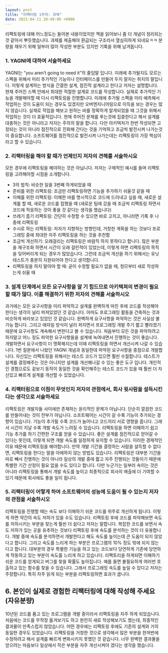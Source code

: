 ```yaml
---
layout: post
title: "리팩터링 1주차: 과제"
date: 2021-04-11 20:49:00 +0900
---
```


리팩토링에 대해 어느정도는 들어본 내용이었지만 책을 읽어보니 좀 더 개념이 정리되는 것 같아서 뿌듯했습니다. 과제를 제출해야 환급되는 구조라서 열심히하게 되네요ㅋㅋ 분량을 채우기 위해 일부러 많이 작성한 부분도 있지만 기록을 위해 남겨둡니다.

### 1. YAGNI에 대하여 서술하세요

YAGNI는 “you aren’t going to need it”의 줄임말 입니다. 미래에 추가될지도 모르는 스펙을 위해서 미리 추가적인 기능이나 인터페이스를 만들어 두지 말자는 취지의 말입니다. 이렇게 설계하는 방식을 간결한 설계, 점진적 설계라고 한다고 저자는 설명합니다. 현재 주어진 스펙 안에서 최대한 적절한 설계로 코드를 작성합니다. 실제로 추가적인 기능을 개발해야할 때 다시 리팩토링을 진행합니다. 미래에 추가될 스펙을 미리 예측해서 작업하는 것이 도움이 되는 경우도 있겠지만 오버엔지니어링으로 이득을 보는 경우는 많지 않습니다. 실제로 작업을 해보고 원하는 바를 정확하게 알게되었을 때 그것을 위해서 작업하는 것이 더 효율적입니다.
현재 주어진 문제를 푸는것에 집중한다고 해서 설계를 대충하는 것은 아니라고 저자는 주의의 말을 합니다. 다만 아키텍처가 한번 작성되면 고정되는 것이 아니라 점진적으로 진화해 간다는 것을 기억하고 조금씩 발전시켜 나가는것이 중요합니다. 소프트웨어를 점진적으로 발전시켜 나가는데는 리팩토링이 가장 핵심이라고 할 수 있습니다.

### 2. 리팩터링을 해야 할 때가 언제인지 저자의 견해를 서술하시요

모든 경우에 리팩토링을 해야하는 것은 아닙니다. 저자는 구체적인 예시를 들며 리팩토링을 고려해야할 시점을 소개합니다.

- 3의 법칙: 비슷한 일을 3번째 하게되었을 때
- 준비를 위한 리팩토링: 조금만 리팩토링하면 기능을 추가하기 쉬울것 같을 때
- 이해를 위한 리팩토링: 이해한 바를 명시적으로 코드에 드러내고 싶을 때, 새로운 설계를 할 때, 새로운 코드를 접했을 때
(새로운 팀에 갔을 때 조금씩 리팩토링 하면서 코드에 적응하는 것이 좋을 것 같다는 생각을 했습니다)
- 쓰레기 줍기 리팩토링: 간단히 수정할 수 있으면 바로 고치고, 아니라면 기록 후 나중에 리팩토링
- 수시로 하는 리팩토링: 저자가 지향하는 방향인데, 거창한 계획을 하는 것보다 프로그래밍 중에 최대한 자주 리팩토링을 하는 것을 추천함
- 조금씩 개선하기: 오래걸리는 리팩토링은 바람직 하지 못하다고 합니다.
많은 부분을 재구조화 하면서 시간이 오래 걸린적이 있었는데, 이렇게 하면 리팩토링의 목적을 잊어버리게 되는 경우가 많았습니다.
그런데 조금씩 개선을 하기 위해서는 유닛 테스트가 충분히 지원되어야 한다고 생각합니다.
- 리팩토링을 하지 말아야 할 때: 굳이 수정할 필요가 없을 때, 청므부터 새로 작성하는게 쉬울 때

### 3. 설계 단계에서 모든 요구사항을 알 기 힘드므로 아키텍쳐의 변경이 필요할 때가 많다. 이를 해결하기 위한 저자의 견해를 서술하시오

과거에는 모든 요구사항을 미리 파악하고 설계를 완벽하게 마친 후에 코드를 작성해야 한다는 생각이 널리 퍼져있었던 것 같습니다. 아마도 프로그래밍 활동을 건축하는 것과 비슷하게 바라보고 있었던 것 같습니다. 완벽하게 요구사항을 파악하는 것은 사실상 불가능 합니다. 그리고 애자일 방식이 널리 퍼지면서 프로그래밍 개발 주기 짧고 빨라졌기 때문에 요구사항도 계속해서 변한다고 볼 수 있습니다. 처음부터 모든 것을 파악하려고 하지말고 어느 정도 파악한 요구사항들을 설계에 녹여내면서 진행하는 것이 좋습니다. 개발하면서 요구사항이 더 명확해지는데 이때 리팩토링을 하면서 개선시켜 나갈 수 있습니다. 1번 질문에서 나왔던 YAGNI 개념과 동일한데 파악된 요구사항을 중점으로 개발합니다. 자신있는 리팩토링을 위해서는 테스트 코드가 있으면 훨씬 수월합니다. 테스트가 설계를 결정해주는 것은 아니지만 설계를 개선해나갈 수 있는 좋은 도구 입니다. 개인적인 경험으로도 겉보기 동작이 동일한 것을 확인해주는 테스트 코드가 있을 때 훨씬 더 자신있고 빠르게 설계를 개선할 수 있었습니다.

### 4. 리팩터링으로 이점이 무엇인지 저자의 관점에서, 회사 윗사람을 설득시킨다는 생각으로 서술하세요

리팩토링은 개발자들 사이에만 존재하는 윤리적인 문제가 아닙니다. 단순히 깔끔한 코드를 만들어내는 것이 전부가 아닙니다. 소프트웨어는 시간이 갈 수록 기능이 추가되는 경향이 있습니다. 기능이 추가될 수록 코드가 늘어나고 코드끼리 서로 영향을 줍니다. 그래서 시간이 지날 수록 개발 속도가 느려질 수 있습니다. 리팩토링을 하면 이해하기 쉽고 기능 추가를 하기 간편한 구조를 얻을 수 있습니다. 좋은 설계를 점진적으로 얻어갈 수 있다는 뜻인데, 이렇게 되면 개발 속도를 일정하게 유지할 수 있습니다. 이러한 경제적인 이유 때문에 리팩토링을 해야합니다.
만약 개발 기간을 결정하는 사람을 설득할 수 없다면, 리팩토링을 한다는 말을 아에하지 않는 방법도 있습니다. 리팩토링은 대부분 기간을 따로 빼서 진행하는 것이 아니라 일상의 개발 중에 짧고 자주 진행되는 것들이기 때문에 특별한 기간 산정이 필요 없을 수도 있다고 합니다. 다만 누군가는 일부러 속이는 것은 아니라 리팩토링을 통해서 개발 속도를 높이고 최종적으로 회사의 매출에 더 기여할 수 있기 때문에 회사에도 좋을 일이 됩니다.

### 5. 리팩터링이 어떻게 하여 소프트웨어의 성능에 도움이 될 수 있는지 저자의 관점을 서술하시오

리팩토링을 진행할 때는 속도 보다 이해하기 쉬운 코드를 위주로 개선하게 됩니다. 이렇게 하면 약간의 속도 저하가 있을 수도 있습니다. 리팩토링 후에 코드를 파악해보면 속도를 저하시키는 부분을 찾는게 훨씬 더 쉽다고 저자는 말합니다. 복잡한 코드를 보면서 속도 저하가 있는 곳을 유추하는 것보다 리팩토링 후에 속도를 분석하는 것이 더 유용합니다.
개발 중에 속도를 분석하면서 개발한다고 해도 속도를 높이는데 큰 도움이 되지 않았다고 합니다. 그리고 속도를 느리게 하는 부분은 프로그램의 10% 정도 밖에 되지 않는다고 합니다. 대부분의 경우 특별한 기능을 하고 있는 코드보다 당연하게 기존에 당연하게 작동하고 있는 부분이 속도를 느리게 하고 있습니다.
리팩토리을 하게되면 이해하기 쉬운 코드를 얻게되고 버그를 찾을 확률도 높아집니다. 예를 들면 불필요하게 여러번 호출하고 있는 함수를 찾을 수 있습니다. 그래서 프로그래밍 속도를 높일 수 있다고 저자는 주장합니다. 특히 자주 읽게 되는 부분을 리팩토링하면 효과가 큽니다.

## 6. 본인이 실제로 경험한 리팩터링에 대해 작성해 주세요 (자유분량)

10년된 코드를 품고 있는 프로그램을 개발 중이라서 리팩토링을 자주 하게 되었습니다. 처음에는 코드를 무작정 옮겨보기도 하고 완전히 새로 작성해보기도 했는데, 최종적인 결과물이 만족스럽지 않았습니다. 어떤 경우에는 리팩토링 후에도 기존의 설계와 거의 동일한 경우도 있었습니다. 리팩토링을 거창한 것으로 생각해서 많은 부분을 한꺼번에 수정하려고 해서 설계를 빠르게 변화시키지 못했던 것 같습니다. 너무 완벽한 결과물을 얻으려는 마음보다 일상에서 작은 부분을 자주 개선시켜야 겠다는 생각을 했습니다.
